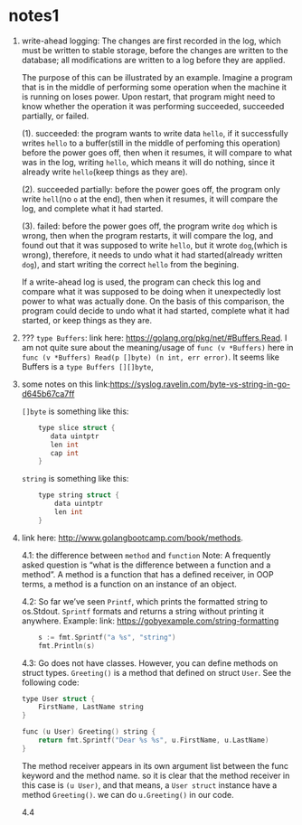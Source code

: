 # notes1

1. write-ahead logging: The changes are first recorded in the log, which must be written to stable storage, before the changes are written to the database; all modifications are written to a log before they are applied.


    The purpose of this can be illustrated by an example. Imagine a program that is in the middle of performing some operation when the machine it is running on loses power. Upon restart, that program might need to know whether the operation it was performing succeeded, succeeded partially, or failed.
    
    (1). succeeded: the program wants to write data ```hello```, if it successfully writes ```hello``` to a buffer(still in the middle of perfoming this operation) before the power goes off, then when it resumes, it will compare to what was in the log, writing ```hello```, which means it will do nothing, since it already write ```hello```(keep things as they are).
    
    (2). succeeded partially: before the power goes off, the program only write ```hell```(no ```o``` at the end), then when it resumes, it will compare the log, and complete what it had started.
    
    (3). failed: before the power goes off, the program write ```dog``` which is wrong, then when the program restarts, it will compare the log, and found out that it was supposed to write ```hello```, but it wrote ```dog```,(which is wrong), therefore, it needs to undo what it had started(already written ```dog```), and start writing the correct ```hello``` from the begining. 
    
    If a write-ahead log is used, the program can check this log and compare what it was supposed to be doing when it unexpectedly lost power to what was actually done. On the basis of this comparison, the program could decide to undo what it had started, complete what it had started, or keep things as they are.
    
2. ??? ```type Buffers```: link here: https://golang.org/pkg/net/#Buffers.Read. I am not quite sure about the meaning/usage of ```func (v *Buffers)``` here in ```func (v *Buffers) Read(p []byte) (n int, err error)```. It seems like Buffers is a ```type Buffers [][]byte```, 

3. some notes on this link:https://syslog.ravelin.com/byte-vs-string-in-go-d645b67ca7ff

    ```[]byte``` is something like this:
    
    ```c
        type slice struct {
           data uintptr
           len int
           cap int
        }
    ```
    ```string``` is something like this:
    ```c
        type string struct {
            data uintptr
            len int
        }
    ```



4. link here: http://www.golangbootcamp.com/book/methods.

    4.1: the difference between ```method``` and ```function```
    Note: A frequently asked question is “what is the difference between a function and a method”. A method is a function that has a defined receiver, in OOP terms, a method is a function on an instance of an object.
    
    4.2: So far we’ve seen ```Printf```, which prints the formatted string to os.Stdout. ```Sprintf``` formats and returns a string without printing it anywhere. Example:
link: https://gobyexample.com/string-formatting
    ```c
        s := fmt.Sprintf("a %s", "string")
        fmt.Println(s)
    ```
    4.3: Go does not have classes. However, you can define methods on struct types. ```Greeting()``` is a method that defined on struct ```User```. See the following code:
    ```c
    type User struct {
	    FirstName, LastName string
    }

    func (u User) Greeting() string {
	    return fmt.Sprintf("Dear %s %s", u.FirstName, u.LastName)
    }
    ```
    The method receiver appears in its own argument list between the func keyword and the method name. so it is clear that the method receiver in this case is ```(u User)```, and that means, a ```User struct``` instance have a method ```Greeting()```. we can do ```u.Greeting()``` in our code. 
    
    4.4




    